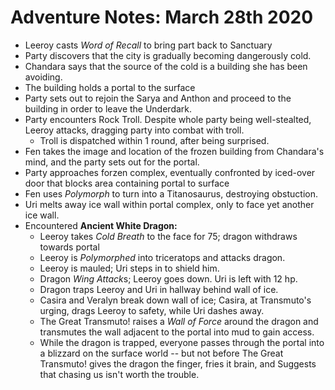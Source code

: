<!-- TITLE: 2020 03 28 -->
<!-- SUBTITLE: A quick summary of 2020 03 28 -->

# Adventure Notes: March 28th 2020
- Leeroy casts *Word of Recall* to bring part back to Sanctuary
- Party discovers that the city is gradually becoming dangerously cold.
- Chandara says that the source of the cold is a building she has been avoiding.
- The building holds a portal to the surface
- Party sets out to rejoin the Sarya and Anthon and proceed to the building in order to leave the Underdark.
- Party encounters Rock Troll. Despite whole party being well-stealted, Leeroy attacks, dragging party into combat with troll.
	- Troll is dispatched within 1 round, after being surprised.
- Fen takes the image and location of the frozen building from Chandara's mind, and the party sets out for the portal.
- Party approaches forzen complex, eventually confronted by iced-over door that blocks area containing portal to surface
- Fen uses *Polymorph* to turn into a Titanosaurus, destroying obstuction.
- Uri melts away ice wall within portal complex, only to face yet another ice wall.
- Encountered **Ancient White Dragon:**
	- Leeroy takes *Cold Breath* to the face for 75; dragon withdraws towards portal
	- Leeroy is *Polymorphed* into triceratops and attacks dragon.
	- Leeroy is mauled; Uri steps in to shield him.
	- Dragon *Wing Attack*s; Leeroy goes down. Uri is left with 12 hp.
	- Dragon traps Leeroy and Uri in hallway behind wall of ice.
	- Casira and Veralyn break down wall of ice; Casira, at Transmuto's urging, drags Leeroy to safety, while Uri dashes away.
	- The Great Transmuto! raises a *Wall of Force* around the dragon and transmutes the wall adjacent to the portal into mud to gain access.
	- While the dragon is trapped, everyone passes through the portal into a blizzard on the surface world -- but not before The Great Transmuto! gives the dragon the finger, fries it brain, and Suggests that chasing us isn't worth the trouble.